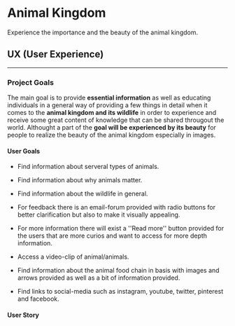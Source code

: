# Animal Kingdom
    
 Experience the importance and the beauty of the animal kingdom.


## UX (User Experience)
----------

### Project Goals

The main goal is to provide **essential information** as well as educating individuals in a general way of providing a few things in detail when it comes to the **animal kingdom and its wildlife** in order to experience and receive some great
content of knowledge that can be shared througout the world. Althought a part of the **goal will be experienced by its beauty** for people to realize the beauty of the animal kingdom especially in images.
    



#### User Goals

- Find information about serveral types of animals.

- Find information about why animals matter.

- Find information about the wildlife in general.

- For feedback there is an email-forum provided with radio buttons for better clarification but also to make it visually appealing.

- For more information there will exist a ''Read more'' button provided for the users that are more curios and want to access for more depth information.

- Access a video-clip of animal/animals.

- Find information about the animal food chain in basis with  images and arrows provided as well as a bit of information provided.

- Find links to social-media such as instagram, youtube, twitter, pinterest and facebook.


#### User Story







 

 

